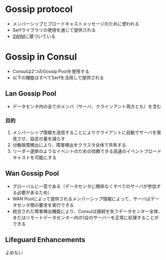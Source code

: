 # Gossip protocol
- メンバーシップとブロードキャストメッセージのために使われる
- Serfライブラリの使用を通じて提供される
- [SWIM](http://www.cs.cornell.edu/~asdas/research/dsn02-swim.pdf)に基づいている

# Gossip in Consul
- Consulは2つのGossip Poolを使用する
- 以下の機能はすべてSerfを活用して提供される

## Lan Gossip Pool
- データセンタ内の全てのメンバ（サーバ、クラインアント両方とも）を含む
### 目的
1. メンバーシップ情報を送信することによりクライアントに自動でサーバを発見させ、設定の量を減らす
1. 分散故障検出により、障害検出をクラスタ全体で共有する
1. リーダー選挙のようなイベントのための信頼できる高速のイベントブロードキャストを可能にする

## Wan Gossip Pool
- グローバルに一意である（データセンタに関係なくすべてのサーバが参加する必要があるため）
- WAN Poolによって提供されるメンバーシップ情報によって、サーバはデータセンタ間の要求を実行できる
- 統合された障害検出機能により、Consulは接続を失うデータセンター全体、またはリモートデータセンター内の1台のサーバーを正常に処理することができる

## Lifeguard Enhancements
よめない
